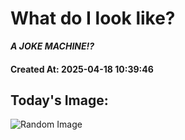 # What do I look like?
***A JOKE MACHINE!?*** 
#### Created At: 2025-04-18 10:39:46
## Today's Image: 
![Random Image](https://random-image-pepebigotes.vercel.app/api/random-image)
